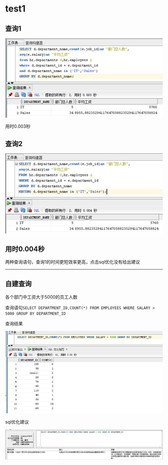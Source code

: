 # test1
## 查询1
![查询1](查询1.png)

用时0.003秒
## 查询2
![查询2](查询2.png)

用时0.004秒
---

两种查询语句，查询1的时间更短效率更高，点击sql优化没有给出建议

---

## 自建查询

各个部门中工资大于5000的员工人数

查询语句`SELECT DEPARTMENT_ID,COUNT(*) FROM EMPLOYEES WHERE SALARY > 5000 GROUP BY DEPARTMENT_ID`

查询结果

![自建查询](自建查询结果.png)

sql优化建议

![sql优化建议](sql优化建议.png)
